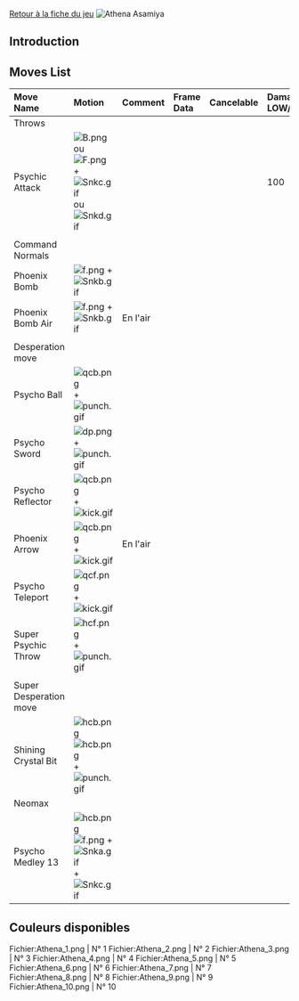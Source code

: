 [Retour à la fiche du
jeu](http://basgrospoing.fr/wiki/index.php?title=The_King_of_Fighters_XIII)
![Athena Asamiya](Athenakof13.gif "Athena Asamiya")

## Introduction

## Moves List

| Move Name              | Motion                                                                                          | Comment  | Frame Data | Cancelable | Damage LOW/HIGH/EX |
|:-----------------------|:------------------------------------------------------------------------------------------------|:---------|:-----------|:-----------|:-------------------|
| Throws                 |                                                                                                 |          |            |            |                    |
| Psychic Attack         | ![](B.png "B.png") ou ![](F.png "F.png") + ![](Snkc.gif "Snkc.gif") ou ![](Snkd.gif "Snkd.gif") |          |            |            | 100                |
|                        |                                                                                                 |          |            |            |                    |
| Command Normals        |                                                                                                 |          |            |            |                    |
| Phoenix Bomb           | ![](f.png "f.png") + ![](Snkb.gif "Snkb.gif")                                                   |          |            |            |                    |
| Phoenix Bomb Air       | ![](f.png "f.png") + ![](Snkb.gif "Snkb.gif")                                                   | En l'air |            |            |                    |
|                        |                                                                                                 |          |            |            |                    |
| Desperation move       |                                                                                                 |          |            |            |                    |
| Psycho Ball            | ![](qcb.png "qcb.png") + ![](punch.gif "punch.gif")                                             |          |            |            |                    |
| Psycho Sword           | ![](dp.png "dp.png") + ![](punch.gif "punch.gif")                                               |          |            |            |                    |
| Psycho Reflector       | ![](qcb.png "qcb.png") + ![](kick.gif "kick.gif")                                               |          |            |            |                    |
| Phoenix Arrow          | ![](qcb.png "qcb.png") + ![](kick.gif "kick.gif")                                               | En l'air |            |            |                    |
| Psycho Teleport        | ![](qcf.png "qcf.png")+![](kick.gif "kick.gif")                                                 |          |            |            |                    |
| Super Psychic Throw    | ![](hcf.png "hcf.png")+![](punch.gif "punch.gif")                                               |          |            |            |                    |
|                        |                                                                                                 |          |            |            |                    |
| Super Desperation move |                                                                                                 |          |            |            |                    |
| Shining Crystal Bit    | ![](hcb.png "hcb.png")![](hcb.png "hcb.png")+![](punch.gif "punch.gif")                         |          |            |            |                    |
| Neomax                 |                                                                                                 |          |            |            |                    |
| Psycho Medley 13       | ![](hcb.png "hcb.png")![](f.png "f.png") + ![](Snka.gif "Snka.gif")+![](Snkc.gif "Snkc.gif")    |          |            |            |                    |

## Couleurs disponibles

Fichier:Athena_1.png \| N° 1 Fichier:Athena_2.png \| N° 2
Fichier:Athena_3.png \| N° 3 Fichier:Athena_4.png \| N° 4
Fichier:Athena_5.png \| N° 5 Fichier:Athena_6.png \| N° 6
Fichier:Athena_7.png \| N° 7 Fichier:Athena_8.png \| N° 8
Fichier:Athena_9.png \| N° 9 Fichier:Athena_10.png \| N° 10

